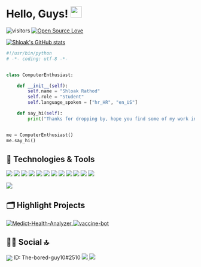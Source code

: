 


 # Hello, Guys! <img src="https://raw.githubusercontent.com/MartinHeinz/MartinHeinz/master/wave.gif" width="30px">
 
![visitors](https://visitor-badge.laobi.icu/badge?page_id=zhenye-na.zhenye-na)
[![Open Source Love](https://badges.frapsoft.com/os/v1/open-source.svg?v=102)](https://github.com/ellerbrock/open-source-badge/)

 
[![Shloak's GitHub stats](https://github-readme-stats.vercel.app/api?username=shloakr&theme=dark)](https://github.com/anuraghazra/github-readme-stats)


```python
#!/usr/bin/python
# -*- coding: utf-8 -*-


class ComputerEnthusiast:

    def __init__(self):
        self.name = "Shloak Rathod"
        self.role = "Student"
        self.language_spoken = ["hr_HR", "en_US"]

    def say_hi(self):
        print("Thanks for dropping by, hope you find some of my work interesting. \nFeel free to contact me!")


me = ComputerEnthusiast()
me.say_hi()
```

## 🔧 Technologies & Tools

![](https://img.shields.io/badge/Shell_Script-121011?style=for-the-badge&logo=gnu-bash&logoColor=white)
![](https://img.shields.io/badge/Python-3776AB?style=for-the-badge&logo=python&logoColor=white)
![](https://img.shields.io/badge/HTML5-E34F26?style=for-the-badge&logo=html5&logoColor=white)
![](https://img.shields.io/badge/CSS3-1572B6?style=for-the-badge&logo=css3&logoColor=white)
![](https://img.shields.io/badge/JavaScript-323330?style=for-the-badge&logo=javascript&logoColor=F7DF1E)
![](https://img.shields.io/badge/Linux-FCC624?style=for-the-badge&logo=linux&logoColor=black)
![](https://img.shields.io/badge/Visual_Studio_Code-0078D4?style=for-the-badge&logo=visual%20studio%20code&logoColor=white)
![](https://img.shields.io/badge/Adobe%20Photoshop-31A8FF?style=for-the-badge&logo=Adobe%20Photoshop&logoColor=black)
![](https://img.shields.io/badge/Flask-000000?style=for-the-badge&logo=flask&logoColor=white)
![](https://img.shields.io/badge/Angular-DD0031?style=for-the-badge&logo=angular&logoColor=white)
![](https://img.shields.io/badge/Nginx-009639?style=for-the-badge&logo=nginx&logoColor=white)
![](https://img.shields.io/badge/Heroku-430098?style=for-the-badge&logo=heroku&logoColor=white)

<img align="center" src="https://github-readme-stats.vercel.app/api/top-langs/?username=shloakr&theme=dark" />

## 🗂️ Highlight Projects

<a href="https://github.com/shloakr/Medict-Health-Analyzer">
  <img align="center" src="https://github-readme-stats.vercel.app/api/pin/?username=shloakr&repo=Medict-Health-Analyzer&show_icons=true&line_height=27&title_color=6aa6f8&text_color=8a919a&icon_color=6aa6f8&bg_color=22272e" alt="Medict-Health-Analyzer" />
</a>

<a href="https://github.com/shloakr/vaccine-bot">
  <img align="center" src="https://github-readme-stats.vercel.app/api/pin/?username=shloakr&repo=vaccine-bot&show_icons=true&line_height=27&title_color=6aa6f8&text_color=8a919a&icon_color=6aa6f8&bg_color=22272e" alt="vaccine-bot" />
</a>

## 👨👩 Social 🔝

<img align="center" src="https://img.shields.io/badge/Discord-7289DA?style=for-the-badge&logo=discord&logoColor=white"/>
ID: The-bored-guy10#2510


<a href="http://linkedin.com/in/shloak-rathod-0bb7531b0">
  <imgsrc="https://img.shields.io/badge/LinkedIn-0077B5?style=for-the-badge&logo=linkedin&logoColor=white"/>
</a>
<a href="https://github.com/shloakr">
  <img src="https://img.shields.io/badge/GitHub-100000?style=for-the-badge&logo=github&logoColor=white"/>
</a>
<a href="mailto:shloakrathod1@gmail.com">
  <img src="https://img.shields.io/badge/Gmail-D14836?style=for-the-badge&logo=gmail&logoColor=white"/>
</a>

<!--  
 <img height="180em" src="https://github-readme-stats.vercel.app/api?username=shloakr&show_icons=true&hide_border=true&&count_private=true&include_all_commits=true" />

![ReadMe Card](https://github-readme-stats.vercel.app/api/pin/?username=shloakr&repo=vaccine-bot)


![ReadMe Card](https://github-readme-stats.vercel.app/api/pin/?username=shloakr&repo=Medict-Health-Analyzer)
 -->


<!--
**shloakr/shloakr** is a ✨ _special_ ✨ repository because its `README.md` (this file) appears on your GitHub profile.

Here are some ideas to get you started:

- 🔭 I’m currently working on ...
- 🌱 I’m currently learning ...
- 👯 I’m looking to collaborate on ...
- 🤔 I’m looking for help with ...
- 💬 Ask me about ...
- 📫 How to reach me: ...
- 😄 Pronouns: ...
- ⚡ Fun fact: ...
-->
